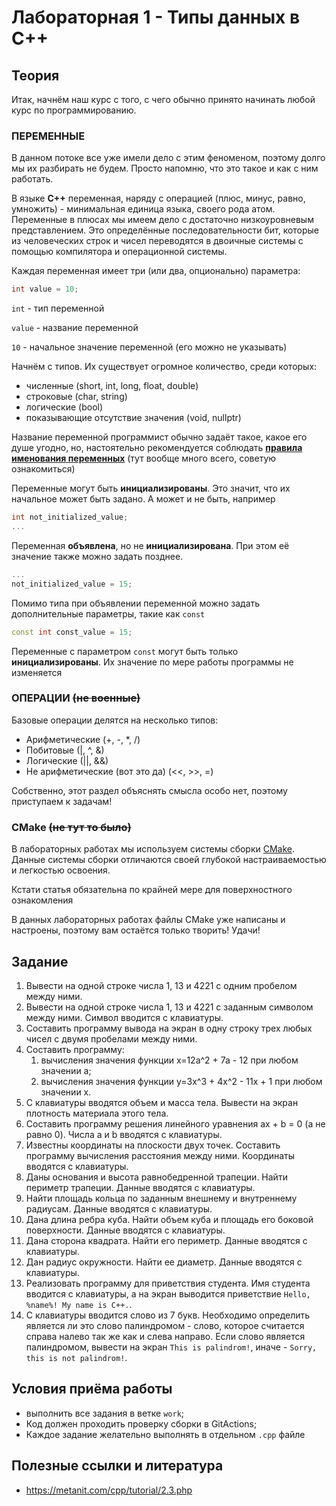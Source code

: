 # Лабораторная 1 - Типы данных в C++

## Теория
Итак, начнём наш курс с того, с чего обычно принято начинать любой курс по программированию.

### **ПЕРЕМЕННЫЕ**

В данном потоке все уже имели дело с этим феноменом, поэтому долго мы их разбирать
не будем. Просто напомню, что это такое и как с ним работать.

В языке **С++** переменная, наряду с операцией (плюс, минус, равно, умножить) - минимальная
единица языка, своего рода атом. Переменные в плюсах мы имеем дело
с достаточно низкоуровневым представлением. Это определённые последовательности
бит, которые из человеческих строк и чисел переводятся в двоичные системы с помощью компилятора
и операционной системы.

Каждая переменная имеет три (или два, опционально) параметра:
```c++
int value = 10;
```
`int` - тип переменной

`value` - название переменной

`10` - начальное значение переменной (его можно не указывать)

Начнём с типов. Их существует огромное количество, среди которых:
- численные (short, int, long, float, double)
- строковые (char, string)
- логические (bool)
- показывающие отсутствие значения (void, nullptr)

Название переменной программист обычно задаёт такое, какое его
душе угодно, но, настоятельно рекомендуется соблюдать **[правила именования 
переменных](https://github.com/bmstu-iu8-cpp/cpp-beginner-2017/blob/master/styleguide.md)** (тут вообще много всего, 
советую ознакомиться)

Переменные могут быть **инициализированы**. Это значит, что их начальное может быть задано. А может и не быть,
например
```c++
int not_initialized_value;
...
```
Переменная **объявлена**, но не **инициализирована**. При этом её значение также можно задать позднее.
```c++
...
not_initialized_value = 15;
```

Помимо типа при объявлении переменной можно задать дополнительные параметры, такие как `const`
```c++
const int const_value = 15;
```

Переменные с параметром `const` могут быть только **инициализированы**. Их значение по мере работы программы 
не изменяется

### **ОПЕРАЦИИ ~~(не военные)~~**

Базовые операции делятся на несколько типов:
- Арифметические (+, -, *, /)
- Побитовые (|, ^, &)
- Логические (||, &&)
- Не арифметические (вот это да) (<<, >>, =)

Собственно, этот раздел объяснять смысла особо нет, поэтому приступаем к задачам!

### CMake ~~(не тут то было)~~

В лабораторных работах мы используем системы сборки [CMake](https://habr.com/ru/post/431428/).
Данные системы сборки отличаются своей глубокой настраиваемостью и легкостью освоения.

Кстати статья обязательна по крайней мере для поверхностного ознакомления

В данных лабораторных работах файлы CMake уже написаны и настроены, поэтому
вам остаётся только творить! Удачи!

## Задание
1. Вывести на одной строке числа 1, 13 и 4221 с одним пробелом между ними.
2. Вывести на одной строке числа 1, 13 и 4221 с заданным символом между ними. Символ вводится с клавиатуры.
3. Составить программу вывода на экран в одну строку трех любых чисел с двумя пробелами между ними.
4. Составить программу:
   1. вычисления значения функции x=12a^2 + 7a - 12 при любом значении а; 
   2. вычисления значения функции y=3x^3 + 4x^2 - 11x + 1 при любом значении x.
5. С клавиатуры вводятся объем и масса тела. Вывести на экран плотность материала этого тела.
6. Составить программу решения линейного уравнения ax + b = 0 (a не равно 0). Числа a и b вводятся с клавиатуры.
7. Известны координаты на плоскости двух точек. Составить программу вычисления расстояния между ними. Координаты вводятся с клавиатуры.
8. Даны основания и высота равнобедренной трапеции. Найти периметр трапеции. Данные вводятся с клавиатуры.
9. Найти площадь кольца по заданным внешнему и внутреннему радиусам. Данные вводятся с клавиатуры.
10. Дана длина ребра куба. Найти объем куба и площадь его боковой поверхности. Данные вводятся с клавиатуры.
11. Дана сторона квадрата. Найти его периметр. Данные вводятся с клавиатуры.
12. Дан радиус окружности. Найти ее диаметр. Данные вводятся с клавиатуры.
13. Реализовать программу для приветствия студента. Имя студента вводится с клавиатуры, а на экран выводится приветствие `Hello, %name%! My name is C++.`. 
14. С клавиатуры вводится слово из 7 букв. Необходимо определить является ли это слово палиндромом - слово, которое считается справа налево так же как и слева направо. Если слово является палиндромом, вывести на экран `This is palindrom!`, иначе - `Sorry, this is not palindrom!`.

## Условия приёма работы
* выполнить все задания в ветке `work`;
* Код должен проходить проверку сборки в GitActions;
* Каждое задание желательно выполнять в отдельном `.cpp` файле

## Полезные ссылки и литература
* https://metanit.com/cpp/tutorial/2.3.php
